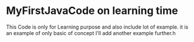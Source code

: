 # MyFirstJavaCode on learning time 
This Code is only for Learning purpose and also include lot of example.
it is an example of only basic of concept
I'll add another example further.h